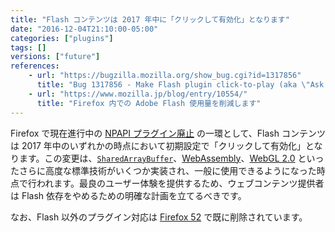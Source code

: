 ```yaml
---
title: "Flash コンテンツは 2017 年中に「クリックして有効化」となります"
date: "2016-12-04T21:10:00-05:00"
categories: ["plugins"]
tags: []
versions: ["future"]
references:
    - url: "https://bugzilla.mozilla.org/show_bug.cgi?id=1317856"
      title: "Bug 1317856 - Make Flash plugin click-to-play (aka \"Ask to Activate\")"
    - url: "https://www.mozilla.jp/blog/entry/10554/"
      title: "Firefox 内での Adobe Flash 使用量を削減します"
---
```

Firefox で現在進行中の [NPAPI プラグイン廃止](https://www.fxsitecompat.com/ja/categories/plugins/) の一環として、Flash コンテンツは 2017 年中のいずれかの時点において初期設定で「クリックして有効化」となります。この変更は、[`SharedArrayBuffer`](https://developer.mozilla.org/ja/docs/Web/JavaScript/Reference/Global_Objects/SharedArrayBuffer)、[WebAssembly](https://hacks.mozilla.org/category/webassembly/)、[WebGL 2.0](https://developer.mozilla.org/ja/docs/Web/API/WebGL2RenderingContext) といったさらに高度な標準技術がいくつか実装され、一般に使用できるようになった時点で行われます。最良のユーザー体験を提供するため、ウェブコンテンツ提供者は Flash 依存をやめるための明確な計画を立てるべきです。

なお、Flash 以外のプラグイン対応は [Firefox 52](https://www.fxsitecompat.com/ja/docs/2016/plug-in-support-has-been-dropped-other-than-flash/) で既に削除されています。
